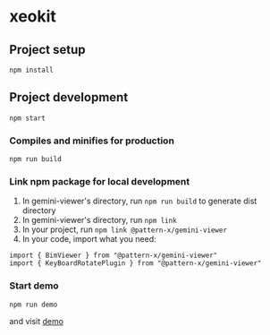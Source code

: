 # xeokit

## Project setup
```
npm install
```
## Project development
```
npm start
```
### Compiles and minifies for production
```
npm run build
```

### Link npm package for local development
1. In gemini-viewer's directory, run `npm run build` to generate dist directory
2. In gemini-viewer's directory, run `npm link`
3. In your project, run `npm link @pattern-x/gemini-viewer`
4. In your code, import what you need:
```
import { BimViewer } from "@pattern-x/gemini-viewer"
import { KeyBoardRotatePlugin } from "@pattern-x/gemini-viewer"
```

### Start demo
```
npm run demo
```
and visit [demo](localhost:3000/index.html)

